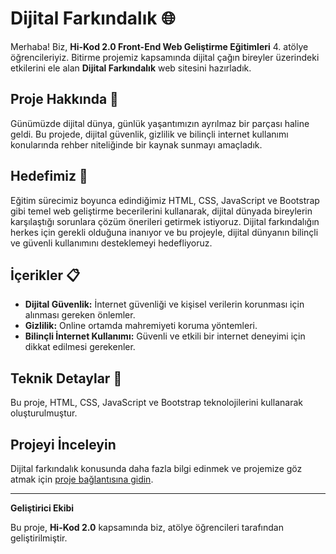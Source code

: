 # Dijital Farkındalık 🌐

Merhaba! Biz, **Hi-Kod 2.0 Front-End Web Geliştirme Eğitimleri** 4. atölye öğrencileriyiz. Bitirme projemiz kapsamında dijital çağın bireyler üzerindeki etkilerini ele alan **Dijital Farkındalık** web sitesini hazırladık.

## Proje Hakkında 📖

Günümüzde dijital dünya, günlük yaşantımızın ayrılmaz bir parçası haline geldi. Bu projede, dijital güvenlik, gizlilik ve bilinçli internet kullanımı konularında rehber niteliğinde bir kaynak sunmayı amaçladık. 

## Hedefimiz 🎯

Eğitim sürecimiz boyunca edindiğimiz HTML, CSS, JavaScript ve Bootstrap gibi temel web geliştirme becerilerini kullanarak, dijital dünyada bireylerin karşılaştığı sorunlara çözüm önerileri getirmek istiyoruz. Dijital farkındalığın herkes için gerekli olduğuna inanıyor ve bu projeyle, dijital dünyanın bilinçli ve güvenli kullanımını desteklemeyi hedefliyoruz.

## İçerikler 📋

- **Dijital Güvenlik:** İnternet güvenliği ve kişisel verilerin korunması için alınması gereken önlemler.
- **Gizlilik:** Online ortamda mahremiyeti koruma yöntemleri.
- **Bilinçli İnternet Kullanımı:** Güvenli ve etkili bir internet deneyimi için dikkat edilmesi gerekenler.

## Teknik Detaylar 🔧

Bu proje, HTML, CSS, JavaScript ve Bootstrap teknolojilerini kullanarak oluşturulmuştur.

## Projeyi İnceleyin

Dijital farkındalık konusunda daha fazla bilgi edinmek ve projemize göz atmak için [proje bağlantısına gidin](#).

---

**Geliştirici Ekibi**

Bu proje, **Hi-Kod 2.0** kapsamında biz, atölye öğrencileri tarafından geliştirilmiştir.
